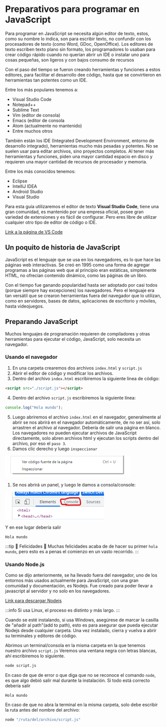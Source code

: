 # Preparativos para programar en JavaScript

Para programar en JavaScript se necesita algún editor de texto, estos, como su nombre lo indica, son para escribir texto, no confundir con los procesadores de texto (como Word, GDoc, OpenOffice). Los editores de texto escriben texto plano sin formato, los programadores lo usaban para crear código rápido cuando no querían abrir un IDE o instalar uno para cosas pequeñas, son ligeros y con bajos consumo de recursos

Con el paso del tiempo se fueron creando herramientas y funciones a estos editores, para facilitar el desarrollo dee código, hasta que se convirtieron en herramientas tan potentes como un IDE.

Entre los más populares tenemos a:

- Visual Studio Code
- Notepad++
- Sublime Text
- Vim (editor de consola)
- Emacs (editor de consola
- Atom (actualmente no mantenido)
- Entre muchos otros

También están los IDE (Integrated Development Environment, entorno de desarrollo integrado), herramientas mucho más pesadas y potentes. No se suelen usar para editar archivos, sino proyectos completos. Al tener más herramientas y funciones, piden una mayor cantidad espacio en disco y requieren una mayor cantidad de recursos de procesador y memoria.

Entre los más conocidos tenemos:

- Eclipse
- IntelliJ IDEA
- Android Studio 
- Visual Studio

Para esta guía utilizaremos el editor de texto **Visual Studio Code**, tiene una gran comunidad, es mantenido por una empresa oficial, posee gran variedad de extensiones y es fácil de configurar. Pero eres libre de utilizar cualquier otro tipo de editor de código o IDE.

[Link a la página de VS Code](https://code.visualstudio.com/)


## Un poquito de historia de JavaScript

JavaScript es el lenguaje que se usa en los navegadores, es lo que hace las páginas web interactivas. Se creó en 1995 como una forma de agregar programas a las páginas web que al principio eran estáticas, simplemente HTML, no ofrecían contenido dinámico, como las páginas de un libro.

Con el tiempo fue ganando popularidad hasta ser adoptado por casi todos (porque siempre hay excepciones) los navegadores. Pero el lenguaje era tan versátil que se crearon herramientas fuera del navegador que lo utilizan, como en servidores, bases de datos, aplicaciones de escritorio y móviles, hasta videojuegos.

## Preparando JavaScript

Muchos lenguajes de programación requieren de compiladores y otras herramientas para ejecutar el código, JavaScript, solo necesita un navegador.

### Usando el navegador

1. En una carpeta crearemos dos archivos `index.html` y `script.js`
2. Abrir el editor de código y modificar los archivos.
3. Dentro del archivo `index.html` escribiremos la siguiente linea de código:


```html
<script src="./script.js"></script>
```

4. Dentro del archivo `script.js` escribiremos la siguiente línea:

```js
console.log("Hola mundo");
```

5. Luego abriremos el archivo `index.html` en el navegador, generalmente al abrir se nos abrirá en el navegador automáticamente, de no ser así, solo arrastren el archivo al navegador. Debería de salir una página en blanco. Los navegadores no pueden ejecutar archivos de JavaScript directamente, solo abren archivos html y ejecutan los scripts dentro del archivo, por eso el `paso 3`.
6. Damos clic derecho y luego `inspeccionar`

![ejemplo1](./assets/00-ejemplo1.png)

1. Se nos abrirá un panel, y luego le damos a consola/console:

![ejemplo2](./assets/00-ejemplo2.png)

Y en ese lugar debería salir 

```
Hola mundo
```

:::tip :tada: Felicidades :tada:
Muchas felicidades acaba de de hacer su primer `hola mundo`, pero esto es a penas el comienzo en un vasto recorrido.
:::

### Usando Node.js

Como se dijo anteriormente, se ha llevado fuera del navegador, uno de los entornos más usados actualmente para JavaScript, con una gran comunidad y documentación, es Nodejs. Fue creado para poder llevar a javascript al servidor y no solo en los navegadores.

[Link para descargar Nodejs](https://nodejs.org/)

:::info
Si usa Linux, el proceso es distinto y más largo. 
:::

Cuando se esté instalando, si usa Windows, asegúrese de marcar la casilla de "añadir al path"(add to path), esto es para asegurar que pueda ejecutar Nodejs desde cualquier carpeta. Una vez instalado, cierra y vuelva a abrir su terminales y editores de código.

Abrimos un terminal/consola en la misma carpeta en la que tenemos nuestro archivo `script.js` Veremos una ventana negra con letras blancas, ahí escribiremos lo siguiente.

```bat
node script.js
```

En caso de que de error o que diga que no se reconoce el comando `node`, es que algo debió salir mal durante la instalación. Si todo está correcto debería salir

```
Hola mundo
```

En caso de que no abra la terminal en la misma carpeta, solo debe escribir la ruta antes del nombre del archivo:

```bat
node "/ruta/del/archivo/script.js"
```